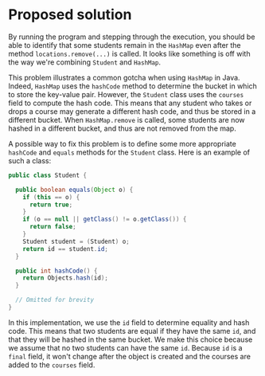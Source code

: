 # Proposed solution

By running the program and stepping through the execution, you should be able to identify that
some students remain in the `HashMap` even after the method `locations.remove(...)` is called. It
looks like something is off with the way we're combining `Student` and `HashMap`.

This problem illustrates a common gotcha when using `HashMap` in Java. Indeed, `HashMap` uses
the `hashCode` method to determine the bucket in which to store the key-value pair. However, the
`Student` class uses the `courses` field to compute the hash code. This means that any student
who takes or drops a course may generate a different hash code, and thus be stored in a different
bucket. When `HashMap.remove` is called, some students are now hashed in a different bucket, and
thus are not removed from the map.

A possible way to fix this problem is to define some more appropriate `hashCode` and `equals`
methods for the `Student` class. Here is an example of such a class:

```java
public class Student {

  public boolean equals(Object o) {
    if (this == o) {
      return true;
    }
    if (o == null || getClass() != o.getClass()) {
      return false;
    }
    Student student = (Student) o;
    return id == student.id;
  }

  public int hashCode() {
    return Objects.hash(id);
  }

  // Omitted for brevity
}
```

In this implementation, we use the `id` field to determine equality and hash code. This means
that two students are equal if they have the same `id`, and that they will be hashed in the
same bucket. We make this choice because we assume that no two students can have the same
`id`. Because `id` is a `final` field, it won't change after the object is created and the
courses are added to the `courses` field.
